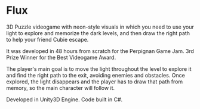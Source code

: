 # Flux
3D Puzzle videogame with neon-style visuals in which you need to use your light to explore and memorize the dark levels, and then draw the right path to help your friend Cubie escape.

It was developed in 48 hours from scratch for the Perpignan Game Jam. 3rd Prize Winner for the Best Videogame Award.

The player's main goal is to move the light throughout the level to explore it and find the right path to the exit, avoiding enemies and obstacles. Once explored, the light disappears and the player has to draw that path from memory, so the main character will follow it.

Developed in Unity3D Engine. Code built in C#.
